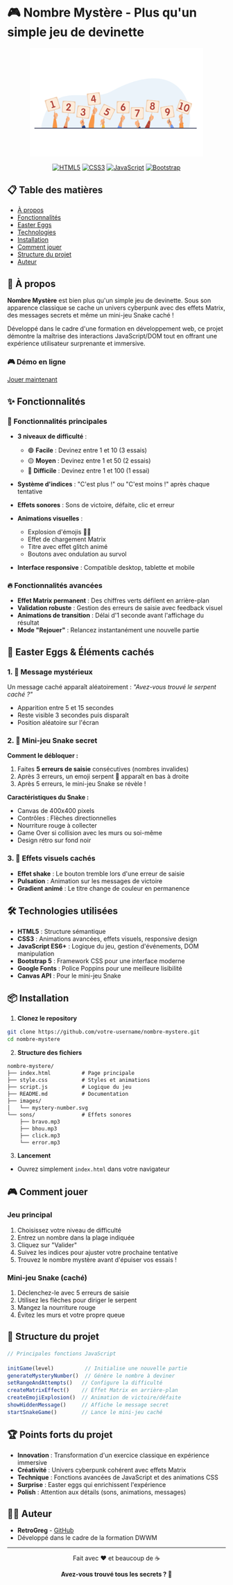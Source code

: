# 🎮 Nombre Mystère - Plus qu'un simple jeu de devinette

<div align="center">
  <img src="./images/mystery-number.svg" alt="Nombre Mystère Logo" width="400">
  
  [![HTML5](https://img.shields.io/badge/HTML5-E34F26?style=for-the-badge&logo=html5&logoColor=white)](https://developer.mozilla.org/en-US/docs/Web/HTML)
  [![CSS3](https://img.shields.io/badge/CSS3-1572B6?style=for-the-badge&logo=css3&logoColor=white)](https://developer.mozilla.org/en-US/docs/Web/CSS)
  [![JavaScript](https://img.shields.io/badge/JavaScript-F7DF1E?style=for-the-badge&logo=javascript&logoColor=black)](https://developer.mozilla.org/en-US/docs/Web/JavaScript)
  [![Bootstrap](https://img.shields.io/badge/Bootstrap-563D7C?style=for-the-badge&logo=bootstrap&logoColor=white)](https://getbootstrap.com/)
</div>

## 📋 Table des matières

- [À propos](#-à-propos)
- [Fonctionnalités](#-fonctionnalités)
- [Easter Eggs](#-easter-eggs--éléments-cachés)
- [Technologies](#-technologies-utilisées)
- [Installation](#-installation)
- [Comment jouer](#-comment-jouer)
- [Structure du projet](#-structure-du-projet)
- [Auteur](#-auteur)

## 🎯 À propos

**Nombre Mystère** est bien plus qu'un simple jeu de devinette. Sous son apparence classique se cache un univers cyberpunk avec des effets Matrix, des messages secrets et même un mini-jeu Snake caché !

Développé dans le cadre d'une formation en développement web, ce projet démontre la maîtrise des interactions JavaScript/DOM tout en offrant une expérience utilisateur surprenante et immersive.

### 🎮 Démo en ligne

[Jouer maintenant](https://retrogreg.github.io/mystery-number/)

## ✨ Fonctionnalités

### 🎲 Fonctionnalités principales

- **3 niveaux de difficulté** :
  - 🟢 **Facile** : Devinez entre 1 et 10 (3 essais)
  - 🟡 **Moyen** : Devinez entre 1 et 50 (2 essais)
  - 🔴 **Difficile** : Devinez entre 1 et 100 (1 essai)

- **Système d'indices** : "C'est plus !" ou "C'est moins !" après chaque tentative
- **Effets sonores** : Sons de victoire, défaite, clic et erreur
- **Animations visuelles** :
  - Explosion d'émojis 🎉💥
  - Effet de chargement Matrix
  - Titre avec effet glitch animé
  - Boutons avec ondulation au survol

- **Interface responsive** : Compatible desktop, tablette et mobile

### 🔥 Fonctionnalités avancées

- **Effet Matrix permanent** : Des chiffres verts défilent en arrière-plan
- **Validation robuste** : Gestion des erreurs de saisie avec feedback visuel
- **Animations de transition** : Délai d'1 seconde avant l'affichage du résultat
- **Mode "Rejouer"** : Relancez instantanément une nouvelle partie

## 🐍 Easter Eggs & Éléments cachés

### 1. 💬 Message mystérieux

Un message caché apparaît aléatoirement : *"Avez-vous trouvé le serpent caché ?"*

- Apparition entre 5 et 15 secondes
- Reste visible 3 secondes puis disparaît
- Position aléatoire sur l'écran

### 2. 🐍 Mini-jeu Snake secret

**Comment le débloquer :**

1. Faites **5 erreurs de saisie** consécutives (nombres invalides)
2. Après 3 erreurs, un emoji serpent 🐍 apparaît en bas à droite
3. Après 5 erreurs, le mini-jeu Snake se révèle !

**Caractéristiques du Snake :**

- Canvas de 400x400 pixels
- Contrôles : Flèches directionnelles
- Nourriture rouge à collecter
- Game Over si collision avec les murs ou soi-même
- Design rétro sur fond noir

### 3. 🎨 Effets visuels cachés

- **Effet shake** : Le bouton tremble lors d'une erreur de saisie
- **Pulsation** : Animation sur les messages de victoire
- **Gradient animé** : Le titre change de couleur en permanence

## 🛠 Technologies utilisées

- **HTML5** : Structure sémantique
- **CSS3** : Animations avancées, effets visuels, responsive design
- **JavaScript ES6+** : Logique du jeu, gestion d'événements, DOM manipulation
- **Bootstrap 5** : Framework CSS pour une interface moderne
- **Google Fonts** : Police Poppins pour une meilleure lisibilité
- **Canvas API** : Pour le mini-jeu Snake

## 📦 Installation

1. **Clonez le repository**

```bash
git clone https://github.com/votre-username/nombre-mystere.git
cd nombre-mystere
```

2. **Structure des fichiers**

```
nombre-mystere/
├── index.html          # Page principale
├── style.css           # Styles et animations
├── script.js           # Logique du jeu
├── README.md           # Documentation
├── images/            
│   └── mystery-number.svg
└── sons/               # Effets sonores
    ├── bravo.mp3
    ├── bhou.mp3
    ├── click.mp3
    └── error.mp3
```

3. **Lancement**

- Ouvrez simplement `index.html` dans votre navigateur
  
## 🎮 Comment jouer

### Jeu principal

1. Choisissez votre niveau de difficulté
2. Entrez un nombre dans la plage indiquée
3. Cliquez sur "Valider"
4. Suivez les indices pour ajuster votre prochaine tentative
5. Trouvez le nombre mystère avant d'épuiser vos essais !

### Mini-jeu Snake (caché)

1. Déclenchez-le avec 5 erreurs de saisie
2. Utilisez les flèches pour diriger le serpent
3. Mangez la nourriture rouge
4. Évitez les murs et votre propre queue

## 📁 Structure du projet

```javascript
// Principales fonctions JavaScript

initGame(level)          // Initialise une nouvelle partie
generateMysteryNumber()  // Génère le nombre à deviner
setRangeAndAttempts()   // Configure la difficulté
createMatrixEffect()    // Effet Matrix en arrière-plan
createEmojiExplosion()  // Animation de victoire/défaite
showHiddenMessage()     // Affiche le message secret
startSnakeGame()        // Lance le mini-jeu caché
```

## 🏆 Points forts du projet

- **Innovation** : Transformation d'un exercice classique en expérience immersive
- **Créativité** : Univers cyberpunk cohérent avec effets Matrix
- **Technique** : Fonctions avancées de JavaScript et des animations CSS
- **Surprise** : Easter eggs qui enrichissent l'expérience
- **Polish** : Attention aux détails (sons, animations, messages)

## 👨‍💻 Auteur

- **RetroGreg** - [GitHub](https://github.com/RetroGreg)
- Développé dans le cadre de la formation DWWM

---

<div align="center">
  <p>Fait avec ❤️ et beaucoup de ☕</p>
  <p><strong>Avez-vous trouvé tous les secrets ? 🐍</strong></p>
</div>
